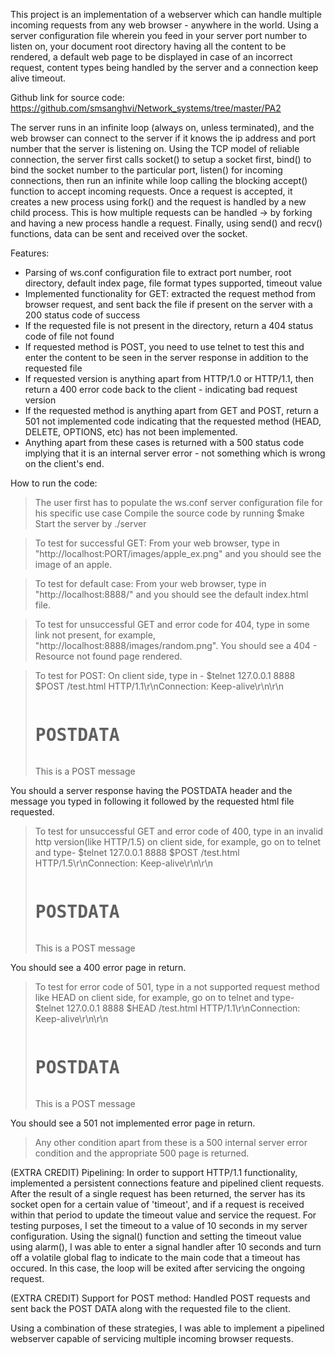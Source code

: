 This project is an implementation of a webserver which can handle multiple incoming requests from any web browser - anywhere in the world.
Using a server configuration file wherein you feed in your server port number to listen on, your document root directory having all the content to be rendered, a default web page to be displayed in case of an incorrect request, content types being handled by the server and a connection keep alive timeout.

Github link for source code: https://github.com/smsanghvi/Network_systems/tree/master/PA2

The server runs in an infinite loop (always on, unless terminated), and the web browser can connect to the server if it knows the ip address and port number that the server is listening on. Using the TCP model of reliable connection, the server first calls socket() to setup a socket first, bind() to bind the socket number to the particular port, listen() for incoming connections, then run an infinite while loop calling the blocking accept() function to accept incoming requests. Once a request is accepted, it creates a new process using fork() and the request is handled by a new child process. This is how multiple requests can be handled -> by forking and having a new process handle a request. Finally, using send() and recv() functions, data can be sent and received over the socket.


Features:
- Parsing of ws.conf configuration file to extract port number, root directory, default index page, file format types supported, timeout value
- Implemented functionality for GET: extracted the request method from browser request, and sent back the file if present on the server with a 200 status code of success
- If the requested file is not present in the directory, return a 404 status code of file not found
- If requested method is POST, you need to use telnet to test this and enter the content to be seen in the server response in addition to the requested file
- If requested version is anything apart from HTTP/1.0 or HTTP/1.1, then return a 400 error code back to the client - indicating bad request version
- If the requested method is anything apart from GET and POST, return a 501 not implemented code indicating that the requested method (HEAD, DELETE, OPTIONS, etc) has not been implemented.
- Anything apart from these cases is returned with a 500 status code implying that it is an internal server error - not something which is wrong on the client's end.


How to run the code:
> The user first has to populate the ws.conf server configuration file for his specific use case
> Compile the source code by running $make
> Start the server by ./server

>To test for successful GET:
From your web browser, type in "http://localhost:PORT/images/apple_ex.png" and you should see the image of an apple.

>To test for default case:
From your web browser, type in "http://localhost:8888/" and you should see the default index.html file.

>To test for unsuccessful GET and error code for 404, type in some link not present, for example, "http://localhost:8888/images/random.png". You should see a 404 - Resource not found page rendered.

>To test for POST: 
On client side, type in -
$telnet 127.0.0.1 8888
$POST /test.html HTTP/1.1\r\nConnection: Keep-alive\r\n\r\n<html><body><pre><h1>POSTDATA</h1></pre>This is a POST message</body></html>

You should a server response having the POSTDATA header and the message you typed in following it followed by the requested html file requested.

>To test for unsuccessful GET and error code of 400, type in an invalid http version(like HTTP/1.5) on client side, for example, go on to telnet and type-
$telnet 127.0.0.1 8888
$POST /test.html HTTP/1.5\r\nConnection: Keep-alive\r\n\r\n<html><body><pre><h1>POSTDATA</h1></pre>This is a POST message</body></html>

You should see a 400 error page in return.

>To test for error code of 501, type in a not supported request method like HEAD on client side, for example, go on to telnet and type-
$telnet 127.0.0.1 8888
$HEAD /test.html HTTP/1.1\r\nConnection: Keep-alive\r\n\r\n<html><body><pre><h1>POSTDATA</h1></pre>This is a POST message</body></html>

You should see a 501 not implemented error page in return.

>Any other condition apart from these is a 500 internal server error condition and the appropriate 500 page is returned.


(EXTRA CREDIT) Pipelining: In order to support HTTP/1.1 functionality, implemented a persistent connections feature and pipelined client requests. After the result of a single request has been returned, the server has its socket open for a certain value of 'timeout', and if a request is received within that period to update the timeout value and service the request. For testing purposes, I set the timeout to a value of 10 seconds in my server configuration. Using the signal() function and setting the timeout value using alarm(), I was able to enter a signal handler after 10 seconds and turn off a volatile global flag to indicate to the main code that a timeout has occured. In this case, the loop will be exited after servicing the ongoing request. 


(EXTRA CREDIT) Support for POST method: Handled POST requests and sent back the POST DATA along with the requested file to the client.

Using a combination of these strategies, I was able to implement a pipelined webserver capable of servicing multiple incoming browser requests.
